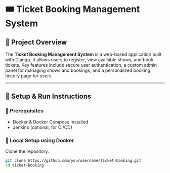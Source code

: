 # 🎟️ Ticket Booking Management System

## 📌 Project Overview  
The **Ticket Booking Management System** is a web-based application built with Django. It allows users to register, view available shows, and book tickets. Key features include secure user authentication, a custom admin panel for managing shows and bookings, and a personalized booking history page for users.

---

## 🚀 Setup & Run Instructions

### 🧰 Prerequisites
- Docker & Docker Compose installed  
- Jenkins (optional, for CI/CD)

### 🔧 Local Setup using Docker

Clone the repository:
```bash
git clone https://github.com/yourusername/ticket-booking.git
cd ticket-booking
